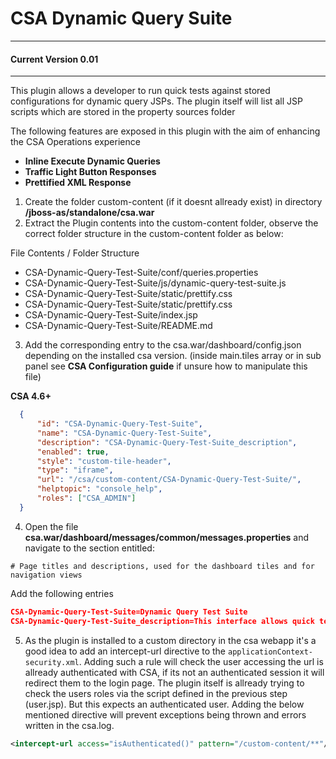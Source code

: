 
#  CSA Dynamic Query Suite

---
####  Current Version 0.01
----

This plugin allows a developer to run quick tests against stored configurations for dynamic query JSPs.
The plugin itself will list all JSP scripts which are stored in the property sources folder


The following features are exposed in this plugin with the aim of enhancing the CSA Operations experience
- __Inline Execute Dynamic Queries__
- __Traffic Light Button Responses__
- __Prettified XML Response__


1. Create the folder custom-content (if it doesnt allready exist) in directory **<CSAHOME>/jboss-as/standalone/csa.war**
2. Extract the Plugin contents into the custom-content folder, observe the correct folder structure in the custom-content folder as below:

 File Contents / Folder Structure

 + CSA-Dynamic-Query-Test-Suite/conf/queries.properties
 + CSA-Dynamic-Query-Test-Suite/js/dynamic-query-test-suite.js
 + CSA-Dynamic-Query-Test-Suite/static/prettify.css
 + CSA-Dynamic-Query-Test-Suite/static/prettify.css
 + CSA-Dynamic-Query-Test-Suite/index.jsp
 + CSA-Dynamic-Query-Test-Suite/README.md

3. Add the corresponding entry to the csa.war/dashboard/config.json depending on the installed csa version.
  (inside main.tiles array or in sub panel see **CSA Configuration guide** if unsure how to manipulate this file)

  **CSA 4.6+**
  ```JSON
  	{
  		"id": "CSA-Dynamic-Query-Test-Suite",
  		"name": "CSA-Dynamic-Query-Test-Suite",
  		"description": "CSA-Dynamic-Query-Test-Suite_description",
  		"enabled": true,
  		"style": "custom-tile-header",
  		"type": "iframe",
  		"url": "/csa/custom-content/CSA-Dynamic-Query-Test-Suite/",
  		"helptopic": "console_help",
  		"roles": ["CSA_ADMIN"]
  	}
  ```

4. Open the file **csa.war/dashboard/messages/common/messages.properties** and navigate to the section entitled:
  ```
  # Page titles and descriptions, used for the dashboard tiles and for navigation views
  ```
  Add the following entries

  ```JSON
  CSA-Dynamic-Query-Test-Suite=Dynamic Query Test Suite
  CSA-Dynamic-Query-Test-Suite_description=This interface allows quick tests of dynamic queries
  ```

5. As the plugin is installed to a custom directory in the csa webapp it's a good idea to add an intercept-url directive to the ```applicationContext-security.xml```. Adding such a rule will check the user accessing the url is allready authenticated with CSA, if its not an authenticated session it will redirect them to the login page.
The plugin itself is allready trying to check the users roles via the script defined in the previous step (user.jsp). But this expects an authenticated user. Adding the below mentioned directive will prevent exceptions being thrown and errors written in the csa.log.
  ```xml
  <intercept-url access="isAuthenticated()" pattern="/custom-content/**"/>
  ```
